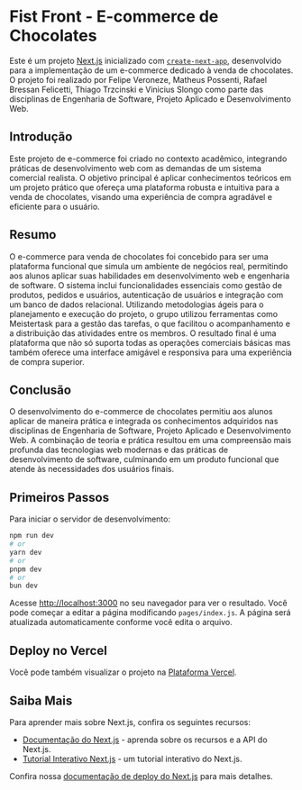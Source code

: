 # Fist Front - E-commerce de Chocolates

Este é um projeto [Next.js](https://nextjs.org/) inicializado com [`create-next-app`](https://github.com/vercel/next.js/tree/canary/packages/create-next-app), desenvolvido para a implementação de um e-commerce dedicado à venda de chocolates. O projeto foi realizado por Felipe Veroneze, Matheus Possenti, Rafael Bressan Felicetti, Thiago Trzcinski e Vinicius Slongo como parte das disciplinas de Engenharia de Software, Projeto Aplicado e Desenvolvimento Web.

## Introdução

Este projeto de e-commerce foi criado no contexto acadêmico, integrando práticas de desenvolvimento web com as demandas de um sistema comercial realista. O objetivo principal é aplicar conhecimentos teóricos em um projeto prático que ofereça uma plataforma robusta e intuitiva para a venda de chocolates, visando uma experiência de compra agradável e eficiente para o usuário.

## Resumo

O e-commerce para venda de chocolates foi concebido para ser uma plataforma funcional que simula um ambiente de negócios real, permitindo aos alunos aplicar suas habilidades em desenvolvimento web e engenharia de software. O sistema inclui funcionalidades essenciais como gestão de produtos, pedidos e usuários, autenticação de usuários e integração com um banco de dados relacional. Utilizando metodologias ágeis para o planejamento e execução do projeto, o grupo utilizou ferramentas como Meistertask para a gestão das tarefas, o que facilitou o acompanhamento e a distribuição das atividades entre os membros. O resultado final é uma plataforma que não só suporta todas as operações comerciais básicas mas também oferece uma interface amigável e responsiva para uma experiência de compra superior.

## Conclusão

O desenvolvimento do e-commerce de chocolates permitiu aos alunos aplicar de maneira prática e integrada os conhecimentos adquiridos nas disciplinas de Engenharia de Software, Projeto Aplicado e Desenvolvimento Web. A combinação de teoria e prática resultou em uma compreensão mais profunda das tecnologias web modernas e das práticas de desenvolvimento de software, culminando em um produto funcional que atende às necessidades dos usuários finais.

## Primeiros Passos

Para iniciar o servidor de desenvolvimento:

```bash
npm run dev
# or
yarn dev
# or
pnpm dev
# or
bun dev
```

Acesse [http://localhost:3000](http://localhost:3000) no seu navegador para ver o resultado. Você pode começar a editar a página modificando `pages/index.js`. A página será atualizada automaticamente conforme você edita o arquivo.

## Deploy no Vercel

Você pode também visualizar o projeto na [Plataforma Vercel](https://fist-front.vercel.app/).

## Saiba Mais

Para aprender mais sobre Next.js, confira os seguintes recursos:

- [Documentação do Next.js](https://nextjs.org/docs) - aprenda sobre os recursos e a API do Next.js.
- [Tutorial Interativo Next.js](https://nextjs.org/learn) - um tutorial interativo do Next.js.

Confira nossa [documentação de deploy do Next.js](https://nextjs.org/docs/deployment) para mais detalhes.
